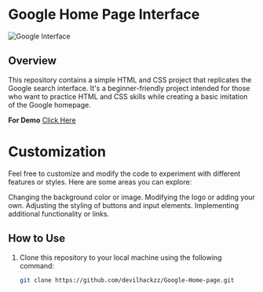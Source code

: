 # Google Home Page Interface

![Google Interface](https://devilhackzz.github.io/Googe-Home-page/screenshot.png)

## Overview

This repository contains a simple HTML and CSS project that replicates the Google search interface. It's a beginner-friendly project intended for those who want to practice HTML and CSS skills while creating a basic imitation of the Google homepage.

**For Demo** <a href="https://devilhackzz.github.io/Googe-Home-page/" target="_blank">Click Here</a>

# Customization
Feel free to customize and modify the code to experiment with different features or styles. Here are some areas you can explore:

Changing the background color or image.
Modifying the logo or adding your own.
Adjusting the styling of buttons and input elements.
Implementing additional functionality or links.

## How to Use

1. Clone this repository to your local machine using the following command:

   ```bash
   git clone https://github.com/devilhackzz/Google-Home-page.git
